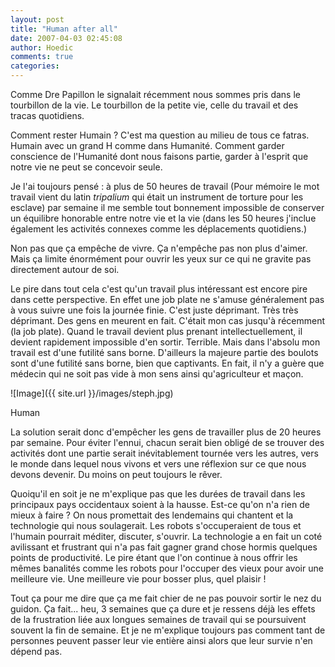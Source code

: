 ```yaml
---
layout: post
title: "Human after all"
date: 2007-04-03 02:45:08
author: Hoedic
comments: true
categories: 
---
```



Comme Dre Papillon le signalait récemment nous sommes pris dans le tourbillon de la vie. Le tourbillon de la petite vie, celle du travail et des tracas quotidiens.

Comment rester Humain ? C'est ma question au milieu de tous ce fatras. Humain avec un grand H comme dans Humanité. Comment garder conscience de l'Humanité dont nous faisons partie, garder à l'esprit que notre vie ne peut se concevoir seule. 

Je l'ai toujours pensé : à plus de 50 heures de travail (Pour mémoire le mot travail vient du latin *tripalium* qui était un instrument de torture pour les esclave) par semaine il me semble tout bonnement impossible de conserver un équilibre honorable entre notre vie et la vie (dans les 50 heures j'inclue également les activités connexes comme les déplacements quotidiens.)

Non pas que ça empêche de vivre. Ça n'empêche pas non plus d'aimer. Mais ça limite énormément pour ouvrir les yeux sur ce qui ne gravite pas directement autour de soi.

Le pire dans tout cela c'est qu'un travail plus intéressant est encore pire dans cette perspective. En effet une job plate ne s'amuse généralement pas à vous suivre une fois la journée finie. C'est juste déprimant. Très très déprimant. Des gens en meurent en fait. C'était mon cas jusqu'à récemment (la job plate). Quand le travail devient plus prenant intellectuellement, il devient rapidement impossible d'en sortir. Terrible. Mais dans l'absolu mon travail est d'une futilité sans borne. D'ailleurs la majeure partie des boulots sont d'une futilité sans borne, bien que captivants. En fait, il n'y a guère que médecin qui ne soit pas vide à mon sens ainsi qu'agriculteur et maçon.

![Image]({{ site.url }}/images/steph.jpg)
<div class="photoattrib">Human</div>



La solution serait donc d'empêcher les gens de travailler plus de 20 heures par semaine. Pour éviter l'ennui, chacun serait bien obligé de se trouver des activités dont une partie serait inévitablement tournée vers les autres, vers le monde dans lequel nous vivons et vers une réflexion sur ce que nous devons devenir. Du moins on peut toujours le rêver.

Quoiqu'il en soit je ne m'explique pas que les durées de travail dans les principaux pays occidentaux soient à la hausse. Est-ce qu'on n'a rien de mieux à faire ? On nous promettait des lendemains qui chantent et la technologie qui nous soulagerait. Les robots s'occuperaient de tous et l'humain pourrait méditer, discuter, s'ouvrir. La technologie a en fait un coté avilissant et frustrant qui n'a pas fait gagner grand chose hormis quelques points de productivité. Le pire étant que l'on continue à nous offrir les mêmes banalités comme les robots pour l'occuper des vieux pour avoir une meilleure vie. Une meilleure vie pour bosser plus, quel plaisir !

Tout ça pour me dire que ça me fait chier de ne pas pouvoir sortir le nez du guidon. Ça fait... heu, 3 semaines que ça dure et je ressens déjà les effets de la frustration liée aux longues semaines de travail qui se poursuivent souvent la fin de semaine. Et je ne m'explique toujours pas comment tant de personnes peuvent passer leur vie entière ainsi alors que leur survie n'en dépend pas.